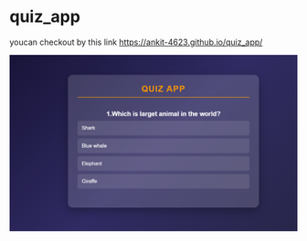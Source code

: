 # quiz_app

youcan checkout by this link https://ankit-4623.github.io/quiz_app/




<img src="/Screenshot 2025-03-19 020742.png" alt="demo">
